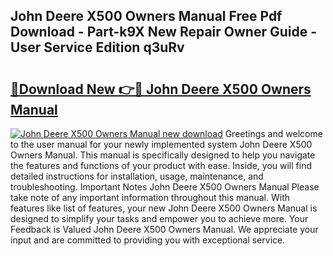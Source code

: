 ## John Deere X500 Owners Manual Free Pdf Download - Part-k9X New Repair Owner Guide - User Service Edition q3uRv

# <h2><a href="http://bc16809.oget.top/?id=John+Deere+X500+Owners+Manual">🔗Download New 👉🔴 John Deere X500 Owners Manual</a></h2>

[![John Deere X500 Owners Manual new download](https://i.imgur.com/5g1atiW.png)](http://bc16809.oget.top/?id=John+Deere+X500+Owners+Manual)
Greetings and welcome to the user manual for your newly implemented system John Deere X500 Owners Manual. This manual is specifically designed to help you navigate the features and functions of your product with ease. Inside, you will find detailed instructions for installation, usage, maintenance, and troubleshooting. Important Notes John Deere X500 Owners Manual Please take note of any important information throughout this manual. With features like list of features, your new John Deere X500 Owners Manual is designed to simplify your tasks and empower you to achieve more. Your Feedback is Valued John Deere X500 Owners Manual. We appreciate your input and are committed to providing you with exceptional service.
